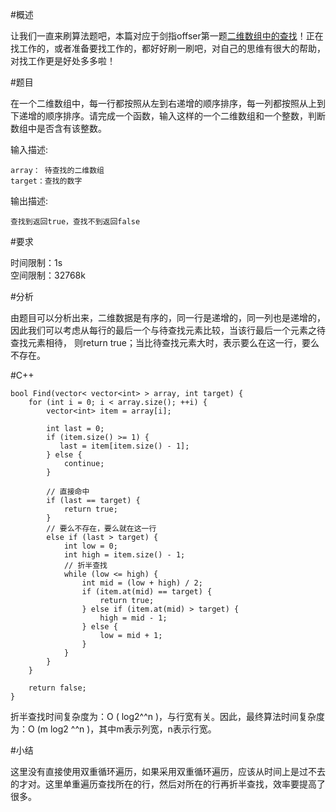 #概述

让我们一直来刷算法题吧，本篇对应于剑指offser第一题[二维数组中的查找](http://www.nowcoder.com/practice/abc3fe2ce8e146608e868a70efebf62e?tpId=13&tqId=11154&rp=1&ru=/ta/coding-interviews&qru=/ta/coding-interviews/question-ranking)！正在找工作的，或者准备要找工作的，都好好刷一刷吧，对自己的思维有很大的帮助，对找工作更是好处多多啦！

#题目

在一个二维数组中，每一行都按照从左到右递增的顺序排序，每一列都按照从上到下递增的顺序排序。请完成一个函数，输入这样的一个二维数组和一个整数，判断数组中是否含有该整数。

输入描述:

```
array： 待查找的二维数组
target：查找的数字
```

输出描述:

```
查找到返回true，查找不到返回false
```

#要求

时间限制：1s  
空间限制：32768k

#分析

由题目可以分析出来，二维数据是有序的，同一行是递增的，同一列也是递增的，因此我们可以考虑从每行的最后一个与待查找元素比较，当该行最后一个元素之待查找元素相待， 则return true；当比待查找元素大时，表示要么在这一行，要么不存在。

#C++

```
bool Find(vector< vector<int> > array, int target) {
    for (int i = 0; i < array.size(); ++i) {
        vector<int> item = array[i];
         
        int last = 0;
        if (item.size() >= 1) {
           last = item[item.size() - 1];
        } else {
            continue;
        }
         
        // 直接命中
        if (last == target) {
            return true;
        }
        // 要么不存在，要么就在这一行
        else if (last > target) {
            int low = 0;
            int high = item.size() - 1;
            // 折半查找
            while (low <= high) {
                int mid = (low + high) / 2;
                if (item.at(mid) == target) {
                    return true;
                } else if (item.at(mid) > target) {
                    high = mid - 1;
                } else {
                    low = mid + 1;
                }
            }
        }
    }
     
    return false;
}
```

折半查找时间复杂度为：O ( log2^^n )，与行宽有关。因此，最终算法时间复杂度为：O (m log2 ^^n )，其中m表示列宽，n表示行宽。

#小结

这里没有直接使用双重循环遍历，如果采用双重循环遍历，应该从时间上是过不去的才对。这里单重遍历查找所在的行，然后对所在的行再折半查找，效率要提高了很多。